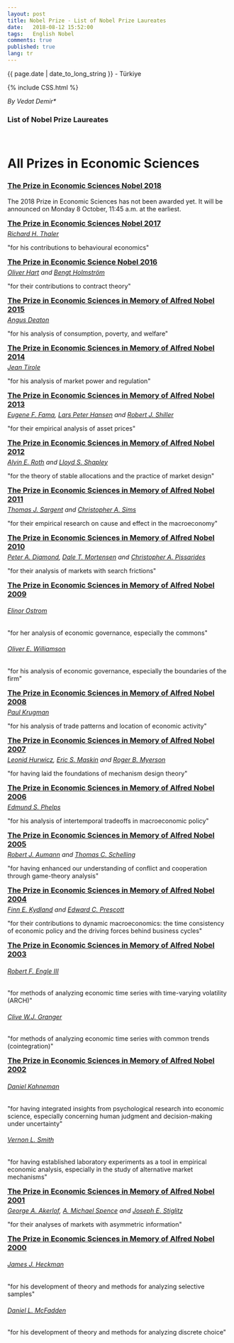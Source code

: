 ```yaml
---
layout: post
title: Nobel Prize - List of Nobel Prize Laureates
date:   2018-08-12 15:52:00
tags:   English Nobel
comments: true
published: true
lang: tr
---
```



<p class="meta">{{ page.date | date_to_long_string }} - Türkiye</p>

{% include CSS.html %}

_By Vedat Demir*_

### List of Nobel Prize Laureates
<br>

<h1>All Prizes in Economic Sciences</h1>

<div style="clear:both"></div>


<style>
#choose-year-down:hover, #choose-year-up:hover {
	cursor: pointer;
}
</style>

<script>
	
$(document).ready(function() {
	
	var list_current_year = $('#choose-year-input').val();
	var choose_year_current_url = document.URL;
	
	pattern = /year=/
	
	if(!choose_year_current_url.match(pattern)) {
		
		choose_year_current_url = 'http://www.nobelprize.org/nobel_prizes/lists/year/?year=2018&images=yes';
	}
	
	/*if(parseInt(list_current_year) == 2014) {
		
		document.location = 'http://www.nobelprize.org/nobel_prizes/lists/year/?year=2015';
	}*/
	
	//# Tap up
	$('#choose-year-up').click(function() {
		
		if(parseInt(list_current_year) < 2018) {
			
			var list_new_year = parseInt(list_current_year)+1;
			var choose_year_new_url = choose_year_current_url.replace(list_current_year, list_new_year);
			
			document.location = choose_year_new_url;
		}
	});
	
	//# Tap down
	$('#choose-year-down').click(function() {
		
		if(parseInt(list_current_year) > 1901) {
			
			var list_new_year = parseInt(list_current_year)-1;
			var choose_year_new_url = choose_year_current_url.replace(list_current_year, list_new_year);
			
			document.location = choose_year_new_url;
		}
	});
	
	//# Year input
	$('#choose-year-input').keyup(function() {
		
		if($(this).val().length == 4) {
			
			var list_new_year = $(this).val();
			
			if(parseInt(list_new_year) < 2019 && parseInt(list_new_year) > 1900) {
				
				choose_year_new_url = choose_year_current_url.replace(list_current_year, list_new_year);
				
				document.location = choose_year_new_url;
			}
		}
	});
});

</script>

<div style="clear:both"></div>

<div class="by_year">
		<h3><a href="/nobel_prizes/economics/laureates/2018/">The Prize in Economic Sciences Nobel 2018</a></h3>
<p>The 2018 Prize in Economic Sciences has not been awarded yet. It will be announced on Monday 8 October, 11:45 a.m. at the earliest.</p>
</div>
<div class="by_year">
		<h3 style="margin: 5px 0 5px 0; padding: 0;"><a href="/nobel_prizes/economic-sciences/laureates/2017/">The Prize in Economic Sciences Nobel 2017</a></h3>
<h6 style="margin: 0 0 5px 0; padding: 0;"><a href="/nobel_prizes/economic-sciences/laureates/2017/thaler-facts.html">Richard H. Thaler</a></h6>
<p>"for his contributions to behavioural economics"</p>
</div>
<div class="by_year">
		<h3 style="margin: 5px 0 5px 0; padding: 0;"><a href="/nobel_prizes/economic-sciences/laureates/2016/">The Prize in Economic Science Nobel 2016</a></h3>
<h6 style="margin: 0 0 5px 0; padding: 0;"><a href="/nobel_prizes/economic-sciences/laureates/2016/hart-facts.html">Oliver Hart</a> <span style='font-weight: normal;'>and</span> <a href="/nobel_prizes/economic-sciences/laureates/2016/holmstrom-facts.html">Bengt Holmstr&ouml;m</a></h6>
<p>"for their contributions to contract theory"</p>
</div>
<div class="by_year">
		<h3 style="margin: 5px 0 5px 0; padding: 0;"><a href="/nobel_prizes/economic-sciences/laureates/2015/">The Prize in Economic Sciences in Memory of Alfred Nobel 2015</a></h3>
<h6 style="margin: 0 0 5px 0; padding: 0;"><a href="/nobel_prizes/economic-sciences/laureates/2015/deaton-facts.html">Angus Deaton</a></h6>
<p>"for his analysis of consumption, poverty, and welfare"</p>
</div>
<div class="by_year">
		<h3 style="margin: 5px 0 5px 0; padding: 0;"><a href="/nobel_prizes/economic-sciences/laureates/2014/">The Prize in Economic Sciences in Memory of Alfred Nobel 2014</a></h3>
<h6 style="margin: 0 0 5px 0; padding: 0;"><a href="/nobel_prizes/economic-sciences/laureates/2014/tirole-facts.html">Jean Tirole</a></h6>
<p>"for his analysis of market power and regulation"</p>
</div>
<div class="by_year">
		<h3 style="margin: 5px 0 5px 0; padding: 0;"><a href="/nobel_prizes/economic-sciences/laureates/2013/">The Prize in Economic Sciences in Memory of Alfred Nobel 2013</a></h3>
<h6 style="margin: 0 0 5px 0; padding: 0;"><a href="/nobel_prizes/economic-sciences/laureates/2013/fama-facts.html">Eugene F. Fama</a>, <a href="/nobel_prizes/economic-sciences/laureates/2013/hansen-facts.html">Lars Peter Hansen</a> <span style='font-weight: normal;'>and</span> <a href="/nobel_prizes/economic-sciences/laureates/2013/shiller-facts.html">Robert J. Shiller</a></h6>
<p>"for their empirical analysis of asset prices"</p>
</div>
<div class="by_year">
		<h3 style="margin: 5px 0 5px 0; padding: 0;"><a href="/nobel_prizes/economic-sciences/laureates/2012/">The Prize in Economic Sciences in Memory of Alfred Nobel 2012</a></h3>
<h6 style="margin: 0 0 5px 0; padding: 0;"><a href="/nobel_prizes/economic-sciences/laureates/2012/roth-facts.html">Alvin E. Roth</a> <span style='font-weight: normal;'>and</span> <a href="/nobel_prizes/economic-sciences/laureates/2012/shapley-facts.html">Lloyd S. Shapley</a></h6>
<p>"for the theory of stable allocations and the practice of market design"</p>
</div>
<div class="by_year">
		<h3 style="margin: 5px 0 5px 0; padding: 0;"><a href="/nobel_prizes/economic-sciences/laureates/2011/">The Prize in Economic Sciences in Memory of Alfred Nobel 2011</a></h3>
<h6 style="margin: 0 0 5px 0; padding: 0;"><a href="/nobel_prizes/economic-sciences/laureates/2011/sargent-facts.html">Thomas J. Sargent</a> <span style='font-weight: normal;'>and</span> <a href="/nobel_prizes/economic-sciences/laureates/2011/sims-facts.html">Christopher A. Sims</a></h6>
<p>"for their empirical research on cause and effect in the macroeconomy"</p>
</div>
<div class="by_year">
		<h3 style="margin: 5px 0 5px 0; padding: 0;"><a href="/nobel_prizes/economic-sciences/laureates/2010/">The Prize in Economic Sciences in Memory of Alfred Nobel 2010</a></h3>
<h6 style="margin: 0 0 5px 0; padding: 0;"><a href="/nobel_prizes/economic-sciences/laureates/2010/diamond-facts.html">Peter A. Diamond</a>, <a href="/nobel_prizes/economic-sciences/laureates/2010/mortensen-facts.html">Dale T. Mortensen</a> <span style='font-weight: normal;'>and</span> <a href="/nobel_prizes/economic-sciences/laureates/2010/pissarides-facts.html">Christopher A. Pissarides</a></h6>
<p>"for their analysis of markets with search frictions"</p>
</div>
<div class="by_year">
		<h3 style="margin: 5px 0 5px 0; padding: 0;"><a href="/nobel_prizes/economic-sciences/laureates/2009/">The Prize in Economic Sciences in Memory of Alfred Nobel 2009</a></h3>
<h6><a href="/nobel_prizes/economic-sciences/laureates/2009/ostrom-facts.html">Elinor Ostrom</a></h6>
<p>"for her analysis of economic governance, especially the commons"</p>
<div class="by_year_clear"></div>
		<h6><a href="/nobel_prizes/economic-sciences/laureates/2009/williamson-facts.html">Oliver E. Williamson</a></h6>
<p>"for his analysis of economic governance, especially the boundaries of the firm"</p>
<div class="by_year_clear"></div>
		</div>
<div class="by_year">
		<h3 style="margin: 5px 0 5px 0; padding: 0;"><a href="/nobel_prizes/economic-sciences/laureates/2008/">The Prize in Economic Sciences in Memory of Alfred Nobel 2008</a></h3>
<h6 style="margin: 0 0 5px 0; padding: 0;"><a href="/nobel_prizes/economic-sciences/laureates/2008/krugman-facts.html">Paul Krugman</a></h6>
<p>"for his analysis of trade patterns and location of economic activity"</p>
</div>
<div class="by_year">
		<h3 style="margin: 5px 0 5px 0; padding: 0;"><a href="/nobel_prizes/economic-sciences/laureates/2007/">The Prize in Economic Sciences in Memory of Alfred Nobel 2007</a></h3>
<h6 style="margin: 0 0 5px 0; padding: 0;"><a href="/nobel_prizes/economic-sciences/laureates/2007/hurwicz-facts.html">Leonid Hurwicz</a>, <a href="/nobel_prizes/economic-sciences/laureates/2007/maskin-facts.html">Eric S. Maskin</a> <span style='font-weight: normal;'>and</span> <a href="/nobel_prizes/economic-sciences/laureates/2007/myerson-facts.html">Roger B. Myerson</a></h6>
<p>"for having laid the foundations of mechanism design theory"</p>
</div>
<div class="by_year">
		<h3 style="margin: 5px 0 5px 0; padding: 0;"><a href="/nobel_prizes/economic-sciences/laureates/2006/">The Prize in Economic Sciences in Memory of Alfred Nobel 2006</a></h3>
<h6 style="margin: 0 0 5px 0; padding: 0;"><a href="/nobel_prizes/economic-sciences/laureates/2006/phelps-facts.html">Edmund S. Phelps</a></h6>
<p>"for his analysis of intertemporal tradeoffs in macroeconomic policy"</p>
</div>
<div class="by_year">
		<h3 style="margin: 5px 0 5px 0; padding: 0;"><a href="/nobel_prizes/economic-sciences/laureates/2005/">The Prize in Economic Sciences in Memory of Alfred Nobel 2005</a></h3>
<h6 style="margin: 0 0 5px 0; padding: 0;"><a href="/nobel_prizes/economic-sciences/laureates/2005/aumann-facts.html">Robert J. Aumann</a> <span style='font-weight: normal;'>and</span> <a href="/nobel_prizes/economic-sciences/laureates/2005/schelling-facts.html">Thomas C. Schelling</a></h6>
<p>"for having enhanced our understanding of conflict and cooperation through game-theory analysis"</p>
</div>
<div class="by_year">
		<h3 style="margin: 5px 0 5px 0; padding: 0;"><a href="/nobel_prizes/economic-sciences/laureates/2004/">The Prize in Economic Sciences in Memory of Alfred Nobel 2004</a></h3>
<h6 style="margin: 0 0 5px 0; padding: 0;"><a href="/nobel_prizes/economic-sciences/laureates/2004/kydland-facts.html">Finn E. Kydland</a> <span style='font-weight: normal;'>and</span> <a href="/nobel_prizes/economic-sciences/laureates/2004/prescott-facts.html">Edward C. Prescott</a></h6>
<p>"for their contributions to dynamic macroeconomics: the time consistency of economic policy and the driving forces behind business cycles"</p>
</div>
<div class="by_year">
		<h3 style="margin: 5px 0 5px 0; padding: 0;"><a href="/nobel_prizes/economic-sciences/laureates/2003/">The Prize in Economic Sciences in Memory of Alfred Nobel 2003</a></h3>
<h6><a href="/nobel_prizes/economic-sciences/laureates/2003/engle-facts.html">Robert F. Engle III</a></h6>
<p>"for methods of analyzing economic time series with time-varying volatility (ARCH)"</p>
<div class="by_year_clear"></div>
		<h6><a href="/nobel_prizes/economic-sciences/laureates/2003/granger-facts.html">Clive W.J. Granger</a></h6>
<p>"for methods of analyzing economic time series with common trends (cointegration)"</p>
<div class="by_year_clear"></div>
		</div>
<div class="by_year">
		<h3 style="margin: 5px 0 5px 0; padding: 0;"><a href="/nobel_prizes/economic-sciences/laureates/2002/">The Prize in Economic Sciences in Memory of Alfred Nobel 2002</a></h3>
<h6><a href="/nobel_prizes/economic-sciences/laureates/2002/kahneman-facts.html">Daniel Kahneman</a></h6>
<p>"for having integrated insights from psychological research into economic science, especially concerning human judgment and decision-making under uncertainty"</p>
<div class="by_year_clear"></div>
		<h6><a href="/nobel_prizes/economic-sciences/laureates/2002/smith-facts.html">Vernon L. Smith</a></h6>
<p>"for having established laboratory experiments as a tool in empirical economic analysis, especially in the study of alternative market mechanisms"</p>
<div class="by_year_clear"></div>
		</div>
<div class="by_year">
		<h3 style="margin: 5px 0 5px 0; padding: 0;"><a href="/nobel_prizes/economic-sciences/laureates/2001/">The Prize in Economic Sciences in Memory of Alfred Nobel 2001</a></h3>
<h6 style="margin: 0 0 5px 0; padding: 0;"><a href="/nobel_prizes/economic-sciences/laureates/2001/akerlof-facts.html">George A. Akerlof</a>, <a href="/nobel_prizes/economic-sciences/laureates/2001/spence-facts.html">A. Michael Spence</a> <span style='font-weight: normal;'>and</span> <a href="/nobel_prizes/economic-sciences/laureates/2001/stiglitz-facts.html">Joseph E. Stiglitz</a></h6>
<p>"for their analyses of markets with asymmetric information"</p>
</div>
<div class="by_year">
		<h3 style="margin: 5px 0 5px 0; padding: 0;"><a href="/nobel_prizes/economic-sciences/laureates/2000/">The Prize in Economic Sciences in Memory of Alfred Nobel 2000</a></h3>
<h6><a href="/nobel_prizes/economic-sciences/laureates/2000/heckman-facts.html">James J. Heckman</a></h6>
<p>"for his development of theory and methods for analyzing selective samples"</p>
<div class="by_year_clear"></div>
		<h6><a href="/nobel_prizes/economic-sciences/laureates/2000/mcfadden-facts.html">Daniel L. McFadden</a></h6>
<p>"for his development of theory and methods for analyzing discrete choice"</p>
<div class="by_year_clear"></div>
		</div>

